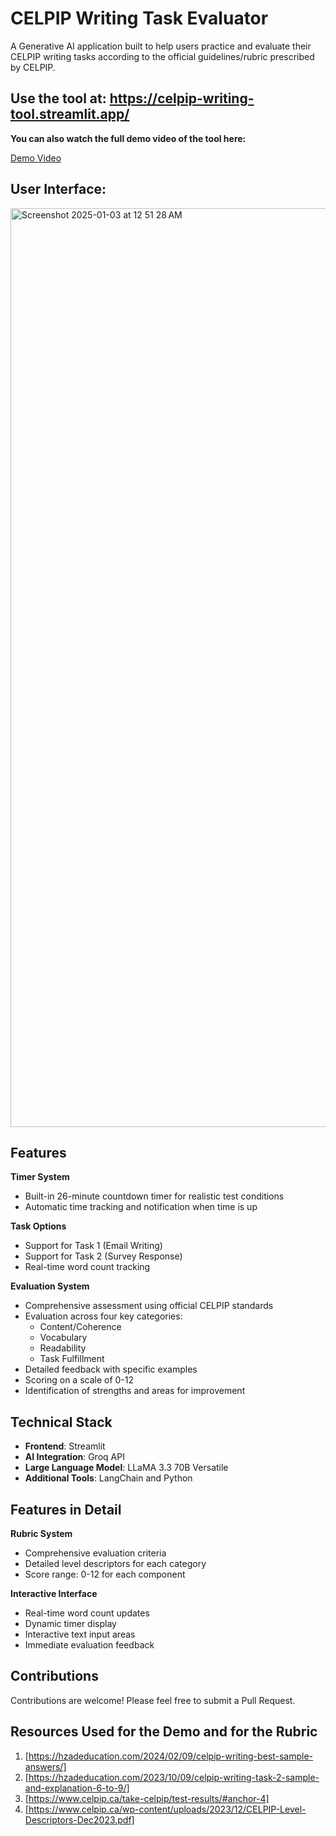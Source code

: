 # CELPIP Writing Task Evaluator

A Generative AI application built to help users practice and evaluate their CELPIP writing tasks according to the official guidelines/rubric prescribed by CELPIP.
## Use the tool at: https://celpip-writing-tool.streamlit.app/


**You can also watch the full demo video of the tool here:**

[Demo Video]( https://drive.google.com/file/d/1STpzSbeNAGqOUFyd107b8m2v_3cm6i_q/view?usp=drive_link)
## User Interface:
<img width="1470" alt="Screenshot 2025-01-03 at 12 51 28 AM" src="https://github.com/user-attachments/assets/0e7c3f68-396a-4b7e-a84d-ebb36d3f5599" />


## Features

**Timer System**
- Built-in 26-minute countdown timer for realistic test conditions
- Automatic time tracking and notification when time is up

**Task Options**
- Support for Task 1 (Email Writing)
- Support for Task 2 (Survey Response)
- Real-time word count tracking

**Evaluation System**
- Comprehensive assessment using official CELPIP standards
- Evaluation across four key categories:
  - Content/Coherence
  - Vocabulary
  - Readability
  - Task Fulfillment
- Detailed feedback with specific examples
- Scoring on a scale of 0-12
- Identification of strengths and areas for improvement

## Technical Stack

- **Frontend**: Streamlit
- **AI Integration**: Groq API
- **Large Language Model**: LLaMA 3.3 70B Versatile
- **Additional Tools**: LangChain and Python 

## Features in Detail

**Rubric System**

- Comprehensive evaluation criteria
- Detailed level descriptors for each category
- Score range: 0-12 for each component

**Interactive Interface**
- Real-time word count updates
- Dynamic timer display
- Interactive text input areas
- Immediate evaluation feedback

## Contributions

Contributions are welcome! Please feel free to submit a Pull Request.

## Resources Used for the Demo and for the Rubric
1. [https://hzadeducation.com/2024/02/09/celpip-writing-best-sample-answers/]
2. [https://hzadeducation.com/2023/10/09/celpip-writing-task-2-sample-and-explanation-6-to-9/]
3. [https://www.celpip.ca/take-celpip/test-results/#anchor-4]
4. [https://www.celpip.ca/wp-content/uploads/2023/12/CELPIP-Level-Descriptors-Dec2023.pdf]
